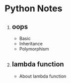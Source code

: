 <h1>Python Notes</h1>
<ol>
  <li>
    <div>
      <h2>oops</h2>
      <p>
        <ul>
          <li>Basic</li>
          <li>Inheritance</li>
          <li>Polymorphism</li>
        </ul>
      </p>
    </div>
  </li>

  <li>
    <div>
      <h2>lambda function</h2>
      <p>
        <ul>
          <li>About lambda function</li>
        </ul>
      </p>
    </div>
  </li>
</ol>
